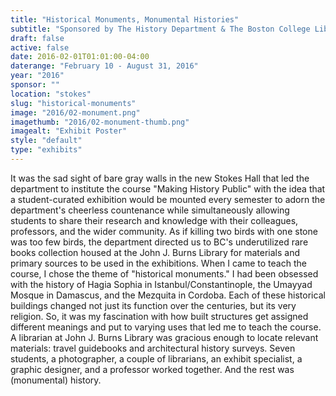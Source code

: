 ```yaml
---
title: "Historical Monuments, Monumental Histories"
subtitle: "Sponsored by The History Department & The Boston College Libraries"
draft: false
active: false
date: 2016-02-01T01:01:00-04:00
daterange: "February 10 - August 31, 2016"
year: "2016"
sponsor: ""
location: "stokes"
slug: "historical-monuments"
image: "2016/02-monument.png"
imagethumb: "2016/02-monument-thumb.png"
imagealt: "Exhibit Poster"
style: "default"
type: "exhibits"
---
```


It was the sad sight of bare gray walls in the new Stokes Hall that led the department to institute the course "Making History Public" with the idea that a student-curated exhibition would be mounted every semester to adorn the department's cheerless countenance while simultaneously allowing students to share their research and knowledge with their colleagues, professors, and the wider community. As if killing two birds with one stone was too few birds, the department directed us to BC's underutilized rare books collection housed at the John J. Burns Library for materials and primary sources to be used in the exhibitions. When I came to teach the course, I chose the theme of "historical monuments." I had been obsessed with the history of Hagia Sophia in Istanbul/Constantinople, the Umayyad Mosque in Damascus, and the Mezquita in Cordoba. Each of these historical buildings changed not just its function over the centuries, but its very religion. So, it was my fascination with how built structures get assigned different meanings and put to varying uses that led me to teach the course. A librarian at John J. Burns Library was gracious enough to locate relevant materials: travel guidebooks and architectural history surveys. Seven students, a photographer, a couple of librarians, an exhibit specialist, a graphic designer, and a professor worked together. And the rest was (monumental) history.
